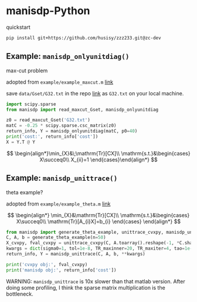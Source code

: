 # manisdp-Python

quickstart

```bash
pip install git+https://github.com/husisy/zzz233.git@zc-dev
```

## Example: `manisdp_onlyunitdiag()`

max-cut problem

adopted from `example/example_maxcut.m` [link](https://github.com/wangjie212/ManiSDP-matlab/blob/main/example/example_maxcut.m)

save `data/Gset/G32.txt` in the repo [link](https://github.com/wangjie212/ManiSDP-matlab/blob/main/data/Gset/G32.txt) as `G32.txt` on your local machine.

```python
import scipy.sparse
from manisdp import read_maxcut_Gset, manisdp_onlyunitdiag

z0 = read_maxcut_Gset('G32.txt')
matC = -0.25 * scipy.sparse.csc_matrix(z0)
return_info, Y = manisdp_onlyunitdiag(matC, p0=40)
print('cost:', return_info['cost'])
X = Y.T @ Y
```

$$ \begin{align*}\min_{X}&\;\mathrm{Tr}[CX]\\
\mathrm{s.t.}&\begin{cases}
X\succeq0\\
X_{ii}=1
\end{cases}\end{align*} $$

## Example: `manisdp_unittrace()`

theta example?

adopted from `example/example_theta.m` [link](https://github.com/wangjie212/ManiSDP-matlab/blob/main/example/example_theta.m)

$$ \begin{align*} \min_{X}&\mathrm{Tr}[CX]\\
\mathrm{s.t.}&\begin{cases}
X\succeq0\\
\mathrm{Tr}[A_{i}X]=b_{i}
\end{cases} \end{align*} $$

```Python
from manisdp import generate_theta_example, unittrace_cvxpy, manisdp_unittrace
C, A, b = generate_theta_example(n=50)
X_cvxpy, fval_cvxpy = unittrace_cvxpy(C, A.toarray().reshape(-1, *C.shape), b)
kwargs = dict(sigma0=1, tol=1e-8, TR_maxinner=20, TR_maxiter=4, tao=1e-3, theta=1e-2, delta=10, line_search=True, alpha=0.01)
return_info, Y = manisdp_unittrace(C, A, b, **kwargs)

print('cvxpy obj:', fval_cvxpy)
print('manisdp obj:', return_info['cost'])
```

WARNING: `manisdp_unittrace` is 10x slower than that matlab version. After doing some profiling, I think the sparse matrix multiplication is the bottleneck.
